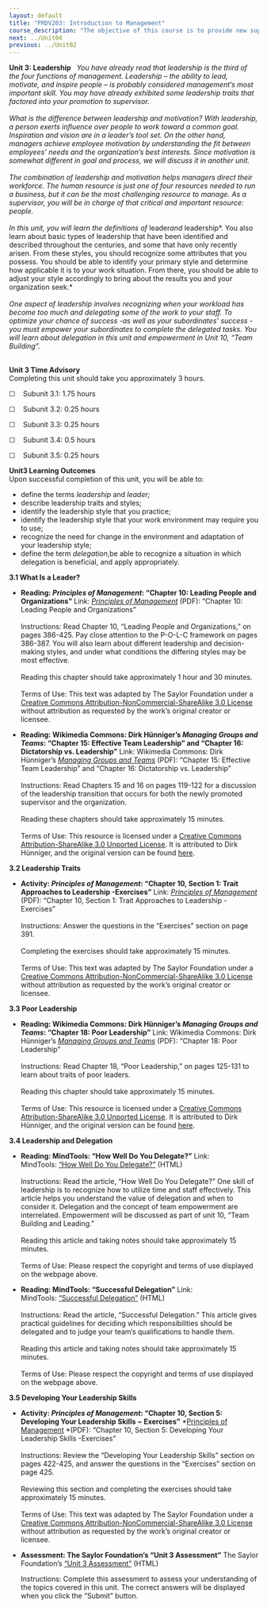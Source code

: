 ```yaml
---
layout: default
title: "PRDV203: Introduction to Management"
course_description: "The objective of this course is to provide new supervisors or managers with the basic, practical knowledge necessary for their new positions."
next: ../Unit04
previous: ../Unit02
---
```

**Unit 3: Leadership** <span id="3"></span> 
*You have already read that leadership is the third of the four
functions of management. Leadership – the ability to lead, motivate, and
inspire people – is probably considered management’s most important
skill. You may have already exhibited some leadership traits that
factored into your promotion to supervisor.*  
    
 *What is the difference between leadership and motivation? With
leadership, a person exerts influence over people to work toward a
common goal. Inspiration and vision are in a leader’s tool set. On the
other hand, managers achieve employee motivation by understanding the
fit between employees’ needs and the organization’s best interests.
Since motivation is somewhat different in goal and process, we will
discuss it in another unit.*  
    
 *The combination of leadership and motivation helps managers direct
their workforce. The human resource is just one of four resources needed
to run a business, but it can be the most challenging resource to
manage. As a supervisor, you will be in charge of that critical and
important resource: people.*  
    
 *In this unit, you will learn the definitions of* leader*and*
leadership*. You also learn about basic types of leadership that have
been identified and described throughout the centuries, and some that
have only recently arisen. From these styles, you should recognize some
attributes that you possess. You should be able to identify your primary
style and determine how applicable it is to your work situation. From
there, you should be able to adjust your style accordingly to bring
about the results you and your organization seek.*  
    
 *One aspect of leadership involves recognizing when your workload has
become too much and delegating some of the work to your staff. To
optimize your chance of success* *-as well as your subordinates’
success* *-you must empower your subordinates to complete the delegated
tasks. You will learn about delegation in this unit and empowerment in
Unit 10, “Team Building”.*  
  

**Unit 3 Time Advisory**  
Completing this unit should take you approximately 3 hours.  
  
 ☐    Subunit 3.1: 1.75 hours  
  
 ☐    Subunit 3.2: 0.25 hours  
  
 ☐    Subunit 3.3: 0.25 hours  
  
 ☐    Subunit 3.4: 0.5 hours  
  
 ☐    Subunit 3.5: 0.25 hours

**Unit3 Learning Outcomes**  
Upon successful completion of this unit, you will be able to:
-   define the terms *leadership* and *leader;*
-   describe leadership traits and styles;
-   identify the leadership style that you practice;
-   identify the leadership style that your work environment may require
    you to use;
-   recognize the need for change in the environment and adaptation of
    your leadership style;
-   define the term *delegation*,be able to recognize a situation in
    which delegation is beneficial, and apply appropriately.

**3.1 What Is a Leader?** <span id="3.1"></span> 
-   **Reading: *Principles of Management*: “Chapter 10: Leading People
    and Organizations”**
    Link: *[Principles of
    Management](https://resources.saylor.org/wwwresources/archived/site/textbooks/Principles%20of%20Management.pdf)*
    (PDF): “Chapter 10: Leading People and Organizations”  
        
     Instructions: Read Chapter 10, “Leading People and Organizations,”
    on pages 386-425. Pay close attention to the P-O-L-C framework on
    pages 386-387. You will also learn about different leadership and
    decision-making styles, and under what conditions the differing
    styles may be most effective.  
        
     Reading this chapter should take approximately 1 hour and 30
    minutes.  
        
     Terms of Use: This text was adapted by The Saylor Foundation under
    a [Creative Commons Attribution-NonCommercial-ShareAlike 3.0
    License](http://creativecommons.org/licenses/by-nc-sa/3.0/) without
    attribution as requested by the work’s original creator or licensee.

-   **Reading: Wikimedia Commons: Dirk Hünniger’s *Managing Groups and
    Teams*: “Chapter 15: Effective Team Leadership” and “Chapter 16:
    Dictatorship vs. Leadership”**
    Link: Wikimedia Commons: Dirk Hünniger’s *[Managing Groups and
    Teams](http://upload.wikimedia.org/wikipedia/commons/4/42/Managing_Groups_and_Teams.pdf)*
    (PDF): “Chapter 15: Effective Team Leadership” and “Chapter 16:
    Dictatorship vs. Leadership”  
        
     Instructions: Read Chapters 15 and 16 on pages 119-122 for a
    discussion of the leadership transition that occurs for both the
    newly promoted supervisor and the organization.  
        
     Reading these chapters should take approximately 15 minutes.  
        
     Terms of Use: This resource is licensed under a [Creative Commons
    Attribution-ShareAlike 3.0 Unported
    License](http://creativecommons.org/licenses/by-sa/3.0/). It is
    attributed to Dirk Hünniger, and the original version can be found
    [here](http://upload.wikimedia.org/wikipedia/commons/4/42/Managing_Groups_and_Teams.pdf).

**3.2 Leadership Traits** <span id="3.2"></span> 
-   **Activity: *Principles of Management*: “Chapter 10, Section 1:
    Trait Approaches to Leadership -Exercises”**
    Link: *[Principles of
    Management](https://resources.saylor.org/wwwresources/archived/site/textbooks/Principles%20of%20Management.pdf)*
    (PDF): “Chapter 10, Section 1: Trait Approaches to
    Leadership -Exercises”  
        
     Instructions: Answer the questions in the “Exercises” section on
    page 391.  
        
     Completing the exercises should take approximately 15 minutes.  
        
     Terms of Use: This text was adapted by The Saylor Foundation under
    a [Creative Commons Attribution-NonCommercial-ShareAlike 3.0
    License](http://creativecommons.org/licenses/by-nc-sa/3.0/) without
    attribution as requested by the work’s original creator or licensee.

**3.3 Poor Leadership** <span id="3.3"></span> 
-   **Reading: Wikimedia Commons: Dirk Hünniger’s *Managing Groups and
    Teams*: “Chapter 18: Poor Leadership”**
    Link: Wikimedia Commons: Dirk Hünniger’s *[Managing Groups and
    Teams](http://upload.wikimedia.org/wikipedia/commons/4/42/Managing_Groups_and_Teams.pdf)*
    (PDF): “Chapter 18: Poor Leadership”  
        
     Instructions: Read Chapter 18, “Poor Leadership,” on pages 125-131
    to learn about traits of poor leaders.  
        
     Reading this chapter should take approximately 15 minutes.  
        
     Terms of Use: This resource is licensed under a [Creative Commons
    Attribution-ShareAlike 3.0 Unported
    License](http://creativecommons.org/licenses/by-sa/3.0/). It is
    attributed to Dirk Hünniger, and the original version can be found
    [here](http://upload.wikimedia.org/wikipedia/commons/4/42/Managing_Groups_and_Teams.pdf).

**3.4 Leadership and Delegation** <span id="3.4"></span> 
-   **Reading: MindTools: “How Well Do You Delegate?”**
    Link: MindTools: [“How Well Do You
    Delegate?”](http://www.mindtools.com/pages/article/newTMM_60.htm) (HTML)  
        
     Instructions: Read the article, “How Well Do You Delegate?” One
    skill of leadership is to recognize how to utilize time and staff
    effectively. This article helps you understand the value of
    delegation and when to consider it. Delegation and the concept of
    team empowerment are interrelated. Empowerment will be discussed as
    part of unit 10, “Team Building and Leading.”  
        
     Reading this article and taking notes should take approximately 15
    minutes.  
        
     Terms of Use: Please respect the copyright and terms of use
    displayed on the webpage above.

-   **Reading: MindTools: “Successful Delegation”**
    Link: MindTools: [“Successful
    Delegation”](http://www.mindtools.com/pages/article/newLDR_98.htm) (HTML)  
        
     Instructions: Read the article, “Successful Delegation.” This
    article gives practical guidelines for deciding which
    responsibilities should be delegated and to judge your team’s
    qualifications to handle them.  
        
     Reading this article and taking notes should take approximately 15
    minutes.  
        
     Terms of Use: Please respect the copyright and terms of use
    displayed on the webpage above.

**3.5 Developing Your Leadership Skills** <span id="3.5"></span> 
-   **Activity: *Principles of Management*: “Chapter 10, Section 5:
    Developing Your Leadership Skills − Exercises”**
    *[Principles of
    Management](https://resources.saylor.org/wwwresources/archived/site/textbooks/Principles%20of%20Management.pdf) *(PDF):
    “Chapter 10, Section 5: Developing Your Leadership
    Skills -Exercises”  
        
     Instructions: Review the “Developing Your Leadership Skills”
    section on pages 422-425, and answer the questions in the
    “Exercises” section on page 425.  
        
     Reviewing this section and completing the exercises should take
    approximately 15 minutes.  
        
     Terms of Use: This text was adapted by The Saylor Foundation under
    a [Creative Commons Attribution-NonCommercial-ShareAlike 3.0
    License](http://creativecommons.org/licenses/by-nc-sa/3.0/) without
    attribution as requested by the work’s original creator or licensee.

-   **Assessment: The Saylor Foundation’s “Unit 3 Assessment”**
    The Saylor Foundation’s [“Unit 3
    Assessment”](http://school.saylor.org/mod/quiz/view.php?id=1706) (HTML)  
      
     Instructions: Complete this assessment to assess your understanding
    of the topics covered in this unit. The correct answers will be
    displayed when you click the “Submit” button.


